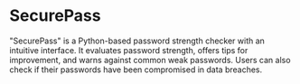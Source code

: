 # SecurePass
"SecurePass" is a Python-based password strength checker with an intuitive interface. It evaluates password strength, offers tips for improvement, and warns against common weak passwords. Users can also check if their passwords have been compromised in data breaches.
